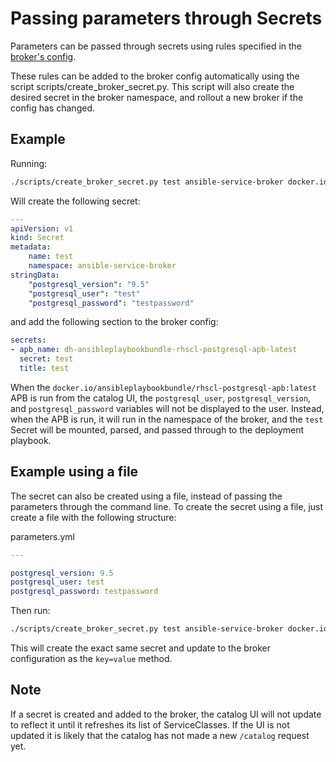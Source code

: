 # Passing parameters through Secrets

Parameters can be passed through secrets using rules specified in the [broker's config](config.md).

These rules can be added to the broker config automatically using the script scripts/create_broker_secret.py.
This script will also create the desired secret in the broker namespace, and rollout a new broker if the config
has changed.


## Example

Running:
```bash
./scripts/create_broker_secret.py test ansible-service-broker docker.io/ansibleplaybookbundle/rhscl-postgresql-apb  postgresql_user=test postgresql_password=testpassword postgresql_version="9.5"
```
Will create the following secret:

```yaml
---
apiVersion: v1
kind: Secret
metadata:
    name: test
    namespace: ansible-service-broker
stringData:
    "postgresql_version": "9.5"
    "postgresql_user": "test"
    "postgresql_password": "testpassword"
```

and add the following section to the broker config:

```yaml
secrets:
- apb_name: dh-ansibleplaybookbundle-rhscl-postgresql-apb-latest
  secret: test
  title: test
```

When the `docker.io/ansibleplaybookbundle/rhscl-postgresql-apb:latest` APB is run from the catalog UI,
the `postgresql_user`, `postgresql_version`, and `postgresql_password` variables will not be displayed
to the user. Instead, when the APB is run, it will run in the namespace of the broker, and the `test`
Secret will be mounted, parsed, and passed through to the deployment playbook.


## Example using a file

The secret can also be created using a file, instead of passing the parameters through
the command line.
To create the secret using a file, just create a file with the following structure:

parameters.yml
```yaml
---

postgresql_version: 9.5
postgresql_user: test
postgresql_password: testpassword
```

Then run:
```bash
./scripts/create_broker_secret.py test ansible-service-broker docker.io/ansibleplaybookbundle/rhscl-postgresql-apb @parameters.yml
```

This will create the exact same secret and update to the broker configuration as the `key=value` method.


## Note
If a secret is created and added to the broker, the catalog UI will not update to reflect it until it refreshes its list of ServiceClasses.
If the UI is not updated it is likely that the catalog has not made a new `/catalog` request yet.
